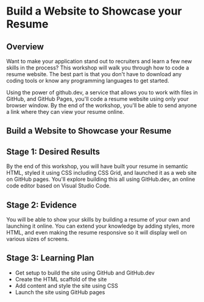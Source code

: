 # Build a Website to Showcase your Resume

## Overview

Want to make your application stand out to recruiters and learn a few new skills in the process? This workshop will walk you through how to code a resume website. The best part is that you don't have to download any coding tools or know any programming languages to get started. 

Using the power of github.dev, a service that allows you to work with files in GitHub, and GitHub Pages, you'll code a resume website using only your browser window. By the end of the workshop, you'll be able to send anyone a link where they can view your resume online. 

## Build a Website to Showcase your Resume

## Stage 1: Desired Results 

By the end of this workshop, you will have built your resume in semantic HTML, styled it using CSS including CSS Grid, and launched it as a web site on GitHub pages. You'll explore building this all using GitHub.dev, an online code editor based on Visual Studio Code.

## Stage 2: Evidence

You will be able to show your skills by building a resume of your own and launching it online. You can extend your knowledge by adding styles, more HTML, and even making the resume responsive so it will display well on various sizes of screens.
 
## Stage 3: Learning Plan

- Get setup to build the site using GitHub and GitHub.dev
- Create the HTML scaffold of the site
- Add content and style the site using CSS
- Launch the site using GitHub pages
